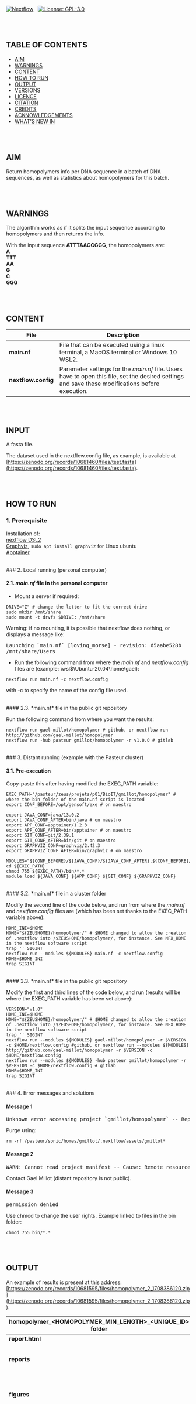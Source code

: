 [//]: # "#to make links in gitlab: example with racon https://github.com/isovic/racon"
[//]: # "tricks in markdown: https://openclassrooms.com/fr/courses/1304236-redigez-en-markdown"


[![Nextflow](https://img.shields.io/badge/code-Nextflow-blue?style=plastic)](https://www.nextflow.io/)
&nbsp;
[![License: GPL-3.0](https://img.shields.io/badge/licence-GPL%20(%3E%3D3)-green?style=plastic)](https://www.gnu.org/licenses)


<br /><br />
## TABLE OF CONTENTS


   - [AIM](#aim)
   - [WARNINGS](#warnings)
   - [CONTENT](#content)
   - [HOW TO RUN](#how-to-run)
   - [OUTPUT](#output)
   - [VERSIONS](#versions)
   - [LICENCE](#licence)
   - [CITATION](#citation)
   - [CREDITS](#credits)
   - [ACKNOWLEDGEMENTS](#Acknowledgements)
   - [WHAT'S NEW IN](#what's-new-in)


<br /><br />
## AIM

Return homopolymers info per DNA sequence in a batch of DNA sequences, as well as statistics about homopolymers for this batch.


<br /><br />
## WARNINGS

The algorithm works as if it splits the input sequence according to homopolymers and then returns the info.

With the input sequence **ATTTAAGCGGG**, the homopolymers are:
<br />
**A**
<br />
**TTT**
<br />
**AA**
<br />
**G**
<br />
**C**
<br />
**GGG**


<br /><br />
## CONTENT

| File | Description |
| --- | --- |
| **main.nf** | File that can be executed using a linux terminal, a MacOS terminal or Windows 10 WSL2. |
| **nextflow.config** | Parameter settings for the *main.nf* file. Users have to open this file, set the desired settings and save these modifications before execution. |


<br /><br />
## INPUT

A fasta file.

The dataset used in the nextflow.config file, as example, is available at [https://zenodo.org/records/10681460/files/test.fasta](https://zenodo.org/records/10681460/files/test.fasta).


<br /><br />
## HOW TO RUN

### 1. Prerequisite

Installation of:<br />
[nextflow DSL2](https://github.com/nextflow-io/nextflow)<br />
[Graphviz](https://www.graphviz.org/download/), `sudo apt install graphviz` for Linux ubuntu<br />
[Apptainer](https://github.com/apptainer/apptainer)<br />

<br />
### 2. Local running (personal computer)


#### 2.1. *main.nf* file in the personal computer

- Mount a server if required:

```
DRIVE="Z" # change the letter to fit the correct drive
sudo mkdir /mnt/share
sudo mount -t drvfs $DRIVE: /mnt/share
```

Warning: if no mounting, it is possible that nextflow does nothing, or displays a message like:
<pre>
Launching `main.nf` [loving_morse] - revision: d5aabe528b
/mnt/share/Users
</pre>

- Run the following command from where the *main.nf* and *nextflow.config* files are (example: \\wsl$\Ubuntu-20.04\home\gael):

```
nextflow run main.nf -c nextflow.config
```

with -c to specify the name of the config file used.

<br />
#### 2.3. *main.nf* file in the public git repository

Run the following command from where you want the results:

```
nextflow run gael-millot/homopolymer # github, or nextflow run http://github.com/gael-millot/homopolymer
nextflow run -hub pasteur gmillot/homopolymer -r v1.0.0 # gitlab
```

<br />
### 3. Distant running (example with the Pasteur cluster)

#### 3.1. Pre-execution

Copy-paste this after having modified the EXEC_PATH variable:

```
EXEC_PATH="/pasteur/zeus/projets/p01/BioIT/gmillot/homopolymer" # where the bin folder of the main.nf script is located
export CONF_BEFORE=/opt/gensoft/exe # on maestro

export JAVA_CONF=java/13.0.2
export JAVA_CONF_AFTER=bin/java # on maestro
export APP_CONF=apptainer/1.2.3
export APP_CONF_AFTER=bin/apptainer # on maestro
export GIT_CONF=git/2.39.1
export GIT_CONF_AFTER=bin/git # on maestro
export GRAPHVIZ_CONF=graphviz/2.42.3
export GRAPHVIZ_CONF_AFTER=bin/graphviz # on maestro

MODULES="${CONF_BEFORE}/${JAVA_CONF}/${JAVA_CONF_AFTER},${CONF_BEFORE}/${APP_CONF}/${APP_CONF_AFTER},${CONF_BEFORE}/${GIT_CONF}/${GIT_CONF_AFTER}/${GRAPHVIZ_CONF}/${GRAPHVIZ_CONF_AFTER}"
cd ${EXEC_PATH}
chmod 755 ${EXEC_PATH}/bin/*.*
module load ${JAVA_CONF} ${APP_CONF} ${GIT_CONF} ${GRAPHVIZ_CONF}
```

<br />
#### 3.2. *main.nf* file in a cluster folder

Modify the second line of the code below, and run from where the *main.nf* and *nextflow.config* files are (which has been set thanks to the EXEC_PATH variable above):

```
HOME_INI=$HOME
HOME="${ZEUSHOME}/homopolymer/" # $HOME changed to allow the creation of .nextflow into /$ZEUSHOME/homopolymer/, for instance. See NFX_HOME in the nextflow software script
trap '' SIGINT
nextflow run --modules ${MODULES} main.nf -c nextflow.config
HOME=$HOME_INI
trap SIGINT
```

<br />
#### 3.3. *main.nf* file in the public git repository

Modify the first and third lines of the code below, and run (results will be where the EXEC_PATH variable has been set above):

```
VERSION="v1.0"
HOME_INI=$HOME
HOME="${ZEUSHOME}/homopolymer/" # $HOME changed to allow the creation of .nextflow into /$ZEUSHOME/homopolymer/, for instance. See NFX_HOME in the nextflow software script
trap '' SIGINT
nextflow run --modules ${MODULES} gael-millot/homopolymer -r $VERSION -c $HOME/nextflow.config #github, or nextflow run --modules ${MODULES} http://github.com/gael-millot/homopolymer -r $VERSION -c $HOME/nextflow.config
nextflow run --modules ${MODULES} -hub pasteur gmillot/homopolymer -r $VERSION -c $HOME/nextflow.config # gitlab
HOME=$HOME_INI
trap SIGINT
```

<br />
### 4. Error messages and solutions

#### Message 1
<pre>
Unknown error accessing project `gmillot/homopolymer` -- Repository may be corrupted: /pasteur/sonic/homes/gmillot/.nextflow/assets/gmillot/homopolymer
</pre>

Purge using:
```
rm -rf /pasteur/sonic/homes/gmillot/.nextflow/assets/gmillot*
```

#### Message 2
<pre>
WARN: Cannot read project manifest -- Cause: Remote resource not found: https://gitlab.pasteur.fr/api/v4/projects/gmillot%2Fhomopolymer
</pre>

Contact Gael Millot (distant repository is not public).

#### Message 3
<pre>
permission denied
</pre>

Use chmod to change the user rights. Example linked to files in the bin folder: 
```
chmod 755 bin/*.*
```


<br /><br />
## OUTPUT


An example of results is present at this address: [https://zenodo.org/records/10681595/files/homopolymer_2_1708386120.zip](https://zenodo.org/records/10681595/files/homopolymer_2_1708386120.zip).

| homopolymer_\<HOMOPOLYMER_MIN_LENGTH\>_\<UNIQUE_ID\> folder | Description |
| --- | --- |
| **report.html** | Report of the analysis. |
| **reports** | Folder containing all the reports of the different processes, including the *nextflow.config* file used. |
| **figures** | Folder containing the graphs in png format that are used in the *report.html* file, as well as the corresponding svg vectorial files if needed. |
| **files** | Folder containing the following files:<br /><ul><li>**homopol_summary.tsv**<br />Column description: <br /><ul><li>Warning: columns takes into account the *min_length* parameter in the *nextflow.config* file, meaning that the results are only for homopolymer lengths equal or above *min_length*. But, the two *homopol_obs_distrib* and *homopol_theo_distrib* columns provides the distribution of all the polymers, whatever *min_length*.<br /></li><li>**name**: name of the input sequence of the batch.<br /></li><li>**seq_length**: nb of bases in the input sequence.<br /></li><li>**max_homopol_size**: number of times the nucleotide is repeated in the longest homopolymer (i.e., length). If several longest homopolymers in the input sequence, results are semi-colon separated in each cell.<br /></li><li>**nucleotide**: nucleotide of the homopolymer of *max_homopol_size*. If several longest homopolymers in the input sequence, results are semi-colon separated in each cell.<br /></li><li>**starting_position**: position of the first nucleotide of the homopolymer of *max_homopol_size*. If several longest homopolymers in the input sequence, results are semi-colon separated in each cell.<br /></li><li>**relative_position**: relative position of the *starting_position* value in the input sequence when the first base of the sequence is 0 and the last one is 1. The formula used is y = 0 if *seq_length* is 1 and y = (starting_position - 1) / seq_length otherwise, to get y between 0 and (starting_position - 1) / seq_length (i.e., not 1). If several longest homopolymers in the input sequence, results are semi-colon separated in each cell.<br /></li><li>**nb**: number of consecutive homopolymers in the input sequence.<br /></li><li>**mean_size**: average homopolymer size among the number of consecutive homopolymers in the input sequence (not considering the homopolymers below the *min_length* parameter in the *nextflow.config* file, meaning that the mean is computed only on the length of the considered homopolymers, not using the whole input sequence length).<br /></li><li>**homopol_obs_distrib**: number of homopol of size 1, 2, ..., n (semi-colon separator). Warning: the *min_length* parameter in the *nextflow.config* is ignored.<br /></li><li>**homopol_theo_distrib**: number of homopol of size 1, 2, ..., n (semi-colon separator). Warning: the *min_length* parameter in the *nextflow.config* is ignored.<br /></ul><li>**boxplot_stat.tsv**<br />Column description: <br /><ul><li>From *homopol_obs_distrib* and *homopol_theo_distrib* columns of the homopol_summary.tsv file.<br /></li><li>**length**: homopolymer length.<br /></li><li>**freq**: frequency (sum of all the homopolymer numbers of size *length* in all the input sequences.<br /></li><li>**kind**: observed or random (theoretical) homopolymers.<br /></ul><li>**scatterplot_stat.tsv**<br />Column description: <br /><ul><li>From *homopol_obs_distrib* and *homopol_theo_distrib* columns of the homopol_summary.tsv file.<br /></li><li>**length**: homopolymer length.<br /></li><li>**kind**: observed or random (theoretical) homopolymers.<br /></li><li>**mean**: frequency mean along all the sequences of the batch (sum of the number of homopolymers of size *categ* in each input sequence) / (number of sequences).<br /></li><li>**sd**: frequency standard deviation along all the sequences of the batch (sd of the corresponding  *mean*).<br /></li><li>**CI95.inf**: 95% lower Confidence Interval of the *mean*, according to the normal law(*mean*, *sd*).<br /></li><li>**CI95.sup**: 5% upper Confidence Interval of the *mean*, according to the normal law(*mean*, *sd*).<br /></ul><li>**plot_raw_values.tsv**<br />Column description: <br /><ul><li>From *homopol_obs_distrib* and *homopol_theo_distrib* columns of the homopol_summary.tsv file. <br /></li><li>Each line is a proportion of one polymer length in one sequence. The total nomber of rows should be: number of different homopolymer lengths x number of sequences x number of kind.<br /></li><li>**prop**: proportion of one polymer length in one sequence.<br /></li><li>**length**: homopolymer length.<br /></li><li>**gene_name**: name of the sequence.<br /></li><li>**kind**: observed or random (theoretical) homopolymers.<br /></ul><li>**t_test.tsv**<br />Column description: <br /><ul><li>The t test table displayed in the report.html file.<br /></li><li>**length**: homopolymer length.<br /></li><li>**obs.mean**: mean of the observed homopolymers in the batch of sequences.<br /></li><li>**theo.mean**: mean of the random homopolymers.<br /></li><li>**obs.sd**: standard deviation of the observed homopolymers in the batch of sequences.<br /></li><li>**theo.sd**: standard deviation of the random homopolymers.<br /></li><li>**df**: degree of freedom of the t test.<br /></li><li>**t**: t test statistics.<br /></li><li>**p.value**: p value.<br /></li><li>**BH.adj.p.value**: Benjamini Hochberg adjusted p values along all the t tests performed.<br /></ul><li>**graph_stat.RData**<br />.RData file containing all the objects used to make the report.html, that can be reused if necessary. |

<br /><br />
## VERSIONS


The different releases are tagged [here](https://github.com/gael-millot/homopolymer/tags).

<br /><br />
## LICENCE


This package of scripts can be redistributed and/or modified under the terms of the GNU General Public License as published by the Free Software Foundation, either version 3 of the License, or (at your option) any later version.
Distributed in the hope that it will be useful, but without any warranty; without even the implied warranty of merchandability or fitness for a particular purpose.
See the GNU General Public License for more details at https://www.gnu.org/licenses.

<br /><br />
## CITATION


Not yet published

<br /><br />
## CREDITS


[Gael A. Millot](https://github.com/gael-millot), Hub, Institut Pasteur, Paris, France.

<br /><br />
## ACKNOWLEDGEMENTS


The developers & maintainers of the mentioned softwares and packages, including:

- [R](https://www.r-project.org/)
- [ggplot2](https://ggplot2.tidyverse.org/)
- [Nextflow](https://www.nextflow.io/)
- [Apptainer](https://apptainer.org/)
- [Docker](https://www.docker.com/)
- [Git](https://git-scm.com/)
- [Github](https://github.com/)
- [Gitlab](https://about.gitlab.com/)
- [Bash](https://www.gnu.org/software/bash/)
- [Ubuntu](https://ubuntu.com/)

Special acknowledgement to [Yoann Dufresne](https://github.com/yoann-dufresne), Hub, Institut Pasteur, Paris, France.

<br /><br />
## WHAT'S NEW IN

### v5.2

- Bugs fixed in report.
- README improved for github.
- nextflow.config input from zenodo.


### v5.1

Bug fixed in report.


### v5.0

Nextflow DSL1 -> DSL2.


### v4.3

Plot_raw_values.tsv file added and boxplot_stat_log.tsv file modified.


### v4.2

Plot and html report modified.


### v4.1

Boxplots modified.


### v4.0

Completemy rewritten.


### v3.2

Minimum length of homopolymer added as parameter, among other things.


### v3.1

Many things improved.


### v3.0

Completely modified. Now the file is a nextflow and outputs include tables ,graphs and stats.


### v2.0

New features included in the result table.


### v1.0

Everything.



